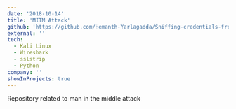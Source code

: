 ```yaml
---
date: '2018-10-14'
title: 'MITM Attack'
github: 'https://github.com/Hemanth-Yarlagadda/Sniffing-credentials-from-a-https-website'
external: ''
tech:
  - Kali Linux
  - Wireshark
  - sslstrip
  - Python
company: ''
showInProjects: true
---
```


Repository related to man in the middle attack
